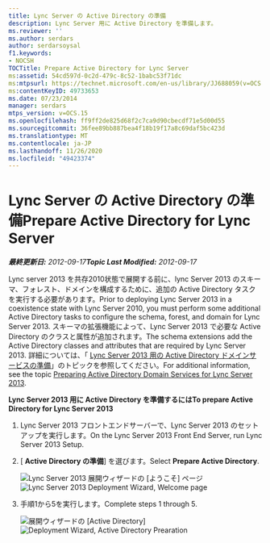 ```yaml
---
title: Lync Server の Active Directory の準備
description: Lync Server 用に Active Directory を準備します。
ms.reviewer: ''
ms.author: serdars
author: serdarsoysal
f1.keywords:
- NOCSH
TOCTitle: Prepare Active Directory for Lync Server
ms:assetid: 54cd597d-0c2d-479c-8c52-1babc53f71dc
ms:mtpsurl: https://technet.microsoft.com/en-us/library/JJ688059(v=OCS.15)
ms:contentKeyID: 49733653
ms.date: 07/23/2014
manager: serdars
mtps_version: v=OCS.15
ms.openlocfilehash: ff9ff2de825d68f2c7ca9d90cbecdf71e5d00d55
ms.sourcegitcommit: 36fee89bb887bea4f18b19f17a8c69daf5bc423d
ms.translationtype: MT
ms.contentlocale: ja-JP
ms.lasthandoff: 11/26/2020
ms.locfileid: "49423374"
---
```

# <a name="prepare-active-directory-for-lync-server"></a><span data-ttu-id="3131c-103">Lync Server の Active Directory の準備</span><span class="sxs-lookup"><span data-stu-id="3131c-103">Prepare Active Directory for Lync Server</span></span>

<div data-xmlns="http://www.w3.org/1999/xhtml">

<div class="topic" data-xmlns="http://www.w3.org/1999/xhtml" data-msxsl="urn:schemas-microsoft-com:xslt" data-cs="https://msdn.microsoft.com/">

<div data-asp="https://msdn2.microsoft.com/asp">



</div>

<div id="mainSection">

<div id="mainBody"><span data-ttu-id="3131c-104">

<span> </span></span><span class="sxs-lookup"><span data-stu-id="3131c-104">

<span> </span></span></span>

<span data-ttu-id="3131c-105">_**最終更新日:** 2012-09-17_</span><span class="sxs-lookup"><span data-stu-id="3131c-105">_**Topic Last Modified:** 2012-09-17_</span></span>

<span data-ttu-id="3131c-106">Lync server 2013 を共存2010状態で展開する前に、lync Server 2013 のスキーマ、フォレスト、ドメインを構成するために、追加の Active Directory タスクを実行する必要があります。</span><span class="sxs-lookup"><span data-stu-id="3131c-106">Prior to deploying Lync Server 2013 in a coexistence state with Lync Server 2010, you must perform some additional Active Directory tasks to configure the schema, forest, and domain for Lync Server 2013.</span></span> <span data-ttu-id="3131c-107">スキーマの拡張機能によって、Lync Server 2013 で必要な Active Directory のクラスと属性が追加されます。</span><span class="sxs-lookup"><span data-stu-id="3131c-107">The schema extensions add the Active Directory classes and attributes that are required by Lync Server 2013.</span></span> <span data-ttu-id="3131c-108">詳細については、「 [Lync Server 2013 用の Active Directory ドメインサービスの準備](lync-server-2013-preparing-active-directory-domain-services.md)」のトピックを参照してください。</span><span class="sxs-lookup"><span data-stu-id="3131c-108">For additional information, see the topic [Preparing Active Directory Domain Services for Lync Server 2013](lync-server-2013-preparing-active-directory-domain-services.md).</span></span>

<span data-ttu-id="3131c-109">**Lync Server 2013 用に Active Directory を準備するには**</span><span class="sxs-lookup"><span data-stu-id="3131c-109">**To prepare Active Directory for Lync Server 2013**</span></span>

1.  <span data-ttu-id="3131c-110">Lync Server 2013 フロントエンドサーバーで、Lync Server 2013 のセットアップを実行します。</span><span class="sxs-lookup"><span data-stu-id="3131c-110">On the Lync Server 2013 Front End Server, run Lync Server 2013 Setup.</span></span>

2.  <span data-ttu-id="3131c-111">[ **Active Directory の準備**] を選びます。</span><span class="sxs-lookup"><span data-stu-id="3131c-111">Select **Prepare Active Directory**.</span></span>
    
    <span data-ttu-id="3131c-112">![Lync Server 2013 展開ウィザードの [ようこそ] ページ](images/JJ205265.5f88ae18-9c3c-42ea-a91a-836ecf5d515f(OCS.15).jpg "Lync Server 2013 展開ウィザードの [ようこそ] ページ")</span><span class="sxs-lookup"><span data-stu-id="3131c-112">![Lync Server 2013 Deployment Wizard, Welcome page](images/JJ205265.5f88ae18-9c3c-42ea-a91a-836ecf5d515f(OCS.15).jpg "Lync Server 2013 Deployment Wizard, Welcome page")</span></span>

3.  <span data-ttu-id="3131c-113">手順1から5を実行します。</span><span class="sxs-lookup"><span data-stu-id="3131c-113">Complete steps 1 through 5.</span></span>
    
    <span data-ttu-id="3131c-114">![展開ウィザードの [Active Directory]](images/JJ205265.eddd9e94-fa70-453f-8810-b99a2bf0844a(OCS.15).jpg "展開ウィザードの [Active Directory]")</span><span class="sxs-lookup"><span data-stu-id="3131c-114">![Deployment Wizard, Active Directory Prearation](images/JJ205265.eddd9e94-fa70-453f-8810-b99a2bf0844a(OCS.15).jpg "Deployment Wizard, Active Directory Prearation")</span></span>

<span data-ttu-id="3131c-115"></div>

<span> </span>

</div>

</div>

</span><span class="sxs-lookup"><span data-stu-id="3131c-115"></div>

<span> </span>

</div>

</div>

</span></span></div>

